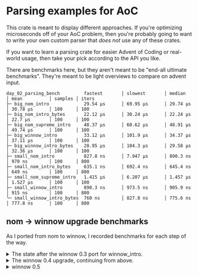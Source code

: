 # Parsing examples for AoC

This crate is meant to display different approaches. If you're optimizing microseconds off of your AoC problem, then you're probably going to want to write your own custom parser that _does not_ use any of these crates.

If you want to learn a parsing crate for easier Advent of Coding or real-world usage, then take your pick according to the API you like.

There are benchmarks here, but they aren't meant to be "end-all ultimate benchmarks". They're meant to be light overviews to compare on advent input.

```
day_02_parsing_bench         fastest       │ slowest       │ median        │ mean          │ samples │ iters
├─ big_nom_intro             29.54 µs      │ 69.95 µs      │ 29.74 µs      │ 30.78 µs      │ 100     │ 100
├─ big_nom_intro_bytes       22.12 µs      │ 30.24 µs      │ 22.24 µs      │ 22.7 µs       │ 100     │ 100
├─ big_nom_supreme_intro     48.37 µs      │ 60.62 µs      │ 48.91 µs      │ 49.74 µs      │ 100     │ 100
├─ big_winnow_intro          33.12 µs      │ 101.9 µs      │ 34.37 µs      │ 37.11 µs      │ 100     │ 100
├─ big_winnow_intro_bytes    28.95 µs      │ 104.3 µs      │ 29.58 µs      │ 32.36 µs      │ 100     │ 100
├─ small_nom_intro           827.8 ns      │ 7.947 µs      │ 890.3 ns      │ 970 ns        │ 100     │ 800
├─ small_nom_intro_bytes     635.1 ns      │ 692.4 ns      │ 645.4 ns      │ 649 ns        │ 100     │ 800
├─ small_nom_supreme_intro   1.415 µs      │ 6.207 µs      │ 1.457 µs      │ 1.527 µs      │ 100     │ 100
├─ small_winnow_intro        890.3 ns      │ 973.5 ns      │ 905.9 ns      │ 915 ns        │ 100     │ 800
╰─ small_winnow_intro_bytes  760 ns        │ 827.8 ns      │ 775.6 ns      │ 777.8 ns      │ 100     │ 800
```

## nom -> winnow upgrade benchmarks

As I ported from nom to winnow, I recorded benchmarks for each step of the way.

<details><summary>The state after the winnow 0.3 port for winnow_intro.</summary>

```
day_02_parsing_bench        fastest       │ slowest       │ median        │ mean          │ samples │ iters
├─ big_nom_intro            30.49 µs      │ 74.41 µs      │ 30.74 µs      │ 31.56 µs      │ 100     │ 100
├─ big_nom_intro_bytes      22.37 µs      │ 33.79 µs      │ 22.49 µs      │ 23.06 µs      │ 100     │ 100
├─ big_nom_supreme_intro    44.95 µs      │ 52.33 µs      │ 45.24 µs      │ 45.79 µs      │ 100     │ 100
├─ big_winnow_intro         30.62 µs      │ 42.79 µs      │ 31.04 µs      │ 31.92 µs      │ 100     │ 100
├─ small_nom_intro          832.9 ns      │ 937.1 ns      │ 848.6 ns      │ 857.5 ns      │ 100     │ 800
├─ small_nom_intro_bytes    645.5 ns      │ 739.3 ns      │ 655.9 ns      │ 661 ns        │ 100     │ 800
├─ small_nom_supreme_intro  1.301 µs      │ 1.478 µs      │ 1.322 µs      │ 1.335 µs      │ 100     │ 400
╰─ small_winnow_intro       864.1 ns      │ 984 ns        │ 879.8 ns      │ 886.4 ns      │ 100     │ 800
```

</details>

<details><summary>The winnow 0.4 upgrade, continuing from above.</summary>

```
day_02_parsing_bench        fastest       │ slowest       │ median        │ mean          │ samples │ iters
├─ big_nom_intro            31.16 µs      │ 72.58 µs      │ 33.29 µs      │ 33.24 µs      │ 100     │ 100
├─ big_nom_intro_bytes      22.45 µs      │ 31.91 µs      │ 23.2 µs       │ 23.58 µs      │ 100     │ 100
├─ big_nom_supreme_intro    41.29 µs      │ 49.58 µs      │ 41.87 µs      │ 42.78 µs      │ 100     │ 100
├─ big_winnow_intro         32.7 µs       │ 43.04 µs      │ 32.95 µs      │ 33.54 µs      │ 100     │ 100
├─ small_nom_intro          864.1 ns      │ 1.051 µs      │ 916.1 ns      │ 921.4 ns      │ 100     │ 400
├─ small_nom_intro_bytes    650.6 ns      │ 744.5 ns      │ 676.8 ns      │ 681.1 ns      │ 100     │ 800
├─ small_nom_supreme_intro  1.082 µs      │ 1.28 µs       │ 1.114 µs      │ 1.124 µs      │ 100     │ 400
╰─ small_winnow_intro       853.8 ns      │ 958 ns        │ 890.3 ns      │ 894.4 ns      │ 100     │ 800
```

</details>

<details><summary>winnow 0.5</summary>

```
day_02_parsing_bench        fastest       │ slowest       │ median        │ mean          │ samples │ iters
├─ big_nom_intro            29.58 µs      │ 71.04 µs      │ 31.7 µs       │ 31.77 µs      │ 100     │ 100
├─ big_nom_intro_bytes      22.58 µs      │ 31.99 µs      │ 22.83 µs      │ 23.61 µs      │ 100     │ 100
├─ big_nom_supreme_intro    48.45 µs      │ 80.79 µs      │ 48.87 µs      │ 50.51 µs      │ 100     │ 100
├─ big_winnow_intro         31.62 µs      │ 44.16 µs      │ 32.08 µs      │ 32.7 µs       │ 100     │ 100
├─ small_nom_intro          806.9 ns      │ 1.999 µs      │ 838.1 ns      │ 857.9 ns      │ 100     │ 800
├─ small_nom_intro_bytes    661 ns        │ 859 ns        │ 687.1 ns      │ 695.7 ns      │ 100     │ 800
├─ small_nom_supreme_intro  1.385 µs      │ 4.207 µs      │ 1.426 µs      │ 1.458 µs      │ 100     │ 400
╰─ small_winnow_intro       827.8 ns      │ 890.3 ns      │ 859 ns        │ 855.3 ns      │ 100     │ 800
```

</details>
